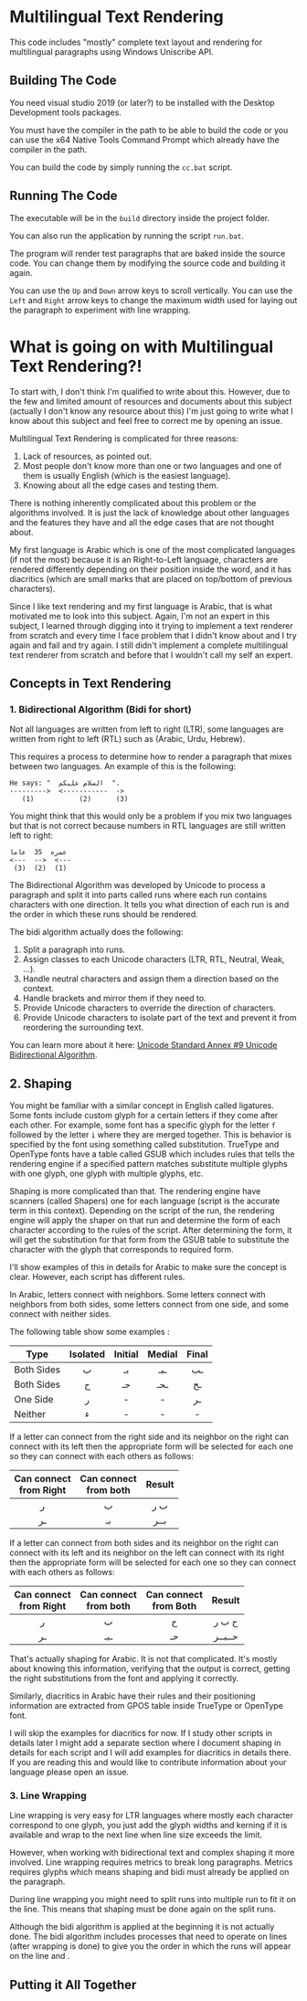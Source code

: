 # Multilingual Text Rendering

This code includes "mostly" complete text layout and rendering for multilingual paragraphs
using Windows Uniscribe API.


## Building The Code
You need visual studio 2019 (or later?) to be installed with the Desktop Development
tools packages.

You must have the compiler in the path to be able to build the code or you can use
the x64 Native Tools Command Prompt which already have the compiler in the path.

You can build the code by simply running the `cc.bat` script.

## Running The Code
The executable will be in the `build` directory inside the project folder. 

You can also run the application by running the script `run.bat`.

The program will render test paragraphs that are baked inside the source code.
You can change them by modifying the source code and building it again.

You can use the `Up` and `Down` arrow keys to scroll vertically.
You can use the `Left` and `Right` arrow keys to change the maximum width used for laying
out the paragraph to experiment with line wrapping.

# What is going on with Multilingual Text Rendering?!

To start with, I don't think I'm qualified to write about this. However, due to the few and 
limited amount of resources and documents about this subject (actually I don't know any 
resource about this) I'm just going to write what I know about this subject and feel free
to correct me by opening an issue.

Multilingual Text Rendering is complicated for three reasons:
1. Lack of resources, as pointed out.
2. Most people don't know more than one or two languages and one of them is usually English (which is the easiest language).
3. Knowing about all the edge cases and testing them.

There is nothing inherently complicated about this problem or the algorithms involved. It is just the lack of knowledge about other languages and the features they have and all the edge cases that are not thought about.

My first language is Arabic which is one of the most complicated languages (if not the most) because it is an Right-to-Left language, characters are rendered differently depending on their position inside the word, and it has diacritics (which are small marks that are placed on top/bottom of previous characters).

Since I like text rendering and my first language is Arabic, that is what motivated me to look into this subject. Again, I'm not an expert in this subject, I learned through digging
into it trying to implement a text renderer from scratch and every time I face problem
that I didn't know about and I try again and fail and try again. I still didn't implement 
a complete multilingual text renderer from scratch and before that I wouldn't call my self an expert.

## Concepts in Text Rendering

### 1. Bidirectional Algorithm (Bidi for short)
Not all languages are written from left to right (LTR), some languages are written from 
right to left (RTL) such as (Arabic, Urdu, Hebrew).

This requires a process to determine how to render a paragraph that mixes between two languages. An example of this is the following:

    He says: "  السلام عليكم  ".
    --------->  <-----------  ->
       (1)           (2)      (3)

You might think that this would only be a problem if you mix two languages but that is not 
correct because numbers in RTL languages are still written left to right:


    عمره  35  عاماً
    <---  -->  <---
     (3)  (2)  (1)

The Bidirectional Algorithm was developed by Unicode to process a paragraph and split it into
parts called runs where each run contains characters with one direction. It tells you
what direction of each run is and the order in which these runs should be rendered.

The bidi algorithm actually does the following:
1. Split a paragraph into runs.
2. Assign classes to each Unicode characters (LTR, RTL, Neutral, Weak, ...).
3. Handle neutral characters and assign them a direction based on the context.
4. Handle brackets and mirror them if they need to.
5. Provide Unicode characters to override the direction of characters.
6. Provide Unicode characters to isolate part of the text and prevent it from reordering the surrounding text.

You can learn more about it here: [Unicode Standard Annex #9 Unicode Bidirectional Algorithm](https://unicode.org/reports/tr9/).

## 2. Shaping
You might be familiar with a similar concept in English called ligatures. Some fonts include
custom glyph for a certain letters if they come after each other. For example, some font
has a specific glyph for the letter `f` followed by the letter `i` where they are merged together. This is behavior is specified by the font using something called substitution.
TrueType and OpenType fonts have a table called GSUB which includes rules that tells the 
rendering engine if a specified pattern matches substitute multiple glyphs with one glyph, 
one glyph with multiple glyphs, etc.

Shaping is more complicated than that. The rendering engine have scanners (called Shapers)
one for each language (script is the accurate term in this context). Depending on the script
of the run, the rendering engine will apply the shaper on that run and determine the form
of each character according to the rules of the script. After determining the form, it will
get the substitution for that form from the GSUB table to substitute the character with the 
glyph that corresponds to required form.

I'll show examples of this in details for Arabic to make sure the concept is clear. However,
each script has different rules.

In Arabic, letters connect with neighbors. Some letters connect with neighbors from both
sides, some letters connect from one side, and some connect with neither sides.

The following table show some examples :

| Type | Isolated | Initial | Medial | Final |
|-|:-:|:-:|:-:|:-:|
| Both Sides| ب | بـ | ـبـ | ـب |
| Both Sides | ح | حـ | ـحـ | ـح |
| One Side | ر | - | - | ـر |
| Neither | ء | - | - | - |

If a letter can connect from the right side and its neighbor on the right can connect with
its left then the appropriate form will be selected for each one so they can connect with 
each others as follows:

| Can connect<br> from Right | Can connect<br> from both | Result |
|:-:|:-:|:-:|
| ر | ب | ب ر
| ـر | بـ | بــر

If a letter can connect from both sides and its neighbor on the right can connect with
its left and its neighbor on the left can connect with its right then the appropriate form will be selected for each one so they can connect with each others as follows:

|Can connect<br> from Right | Can connect<br> from both | Can connect<br> from Both | Result |
|:-:|:-:|:-:|:-:|
|ر | ب | ح | ح ب ر
|ـر | ـبـ | حـ | حــبــر

That's actually shaping for Arabic. It is not that complicated. It's mostly about knowing
this information, verifying that the output is correct, getting the right substitutions from
the font and applying it correctly.

Similarly, diacritics in Arabic have their rules and their positioning information are extracted from GPOS table inside TrueType or OpenType font.

I will skip the examples for diacritics for now. If I study other scripts in details later
I might add a separate section where I document shaping in details for each script and I will add examples for diacritics in details there. If you are reading this and would like to contribute information about your language please open an issue.

### 3. Line Wrapping
Line wrapping is very easy for LTR languages where mostly each character correspond to one glyph, you just add the glyph widths and kerning if it is available and wrap to the next line
when line size exceeds the limit.

However, when working with bidirectional text and complex shaping it more involved. Line wrapping requires metrics to break long paragraphs. Metrics requires glyphs which means shaping and bidi must already be applied on the paragraph.

During line wrapping you might need to split runs into multiple run to fit it on the line. 
This means that shaping must be done again on the split runs.

Although the bidi algorithm is applied at the beginning it is not actually done. The bidi
algorithm includes processes that need to operate on lines (after wrapping is done) to
give you the order in which the runs will appear on the line and .


## Putting it All Together
